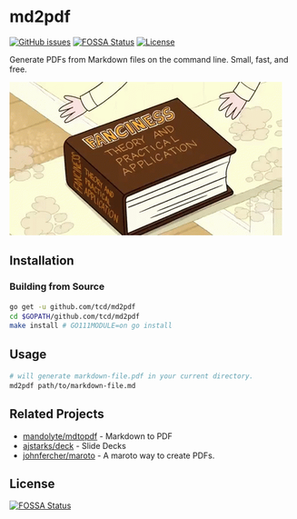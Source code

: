 # md2pdf

<!-- [![Golang Documentation](https://godoc.org/github.com/tcd/md2pdf?status.svg)](https://godoc.org/github.com/tcd/md2pdf) -->
[![GitHub issues](https://img.shields.io/github/issues/tcd/md2pdf.svg)](https://github.com/tcd/md2pdf/issues)
[![FOSSA Status](https://app.fossa.io/api/projects/git%2Bgithub.com%2Ftcd%2Fmd2pdf.svg?type=shield)](https://app.fossa.io/projects/git%2Bgithub.com%2Ftcd%2Fmd2pdf?ref=badge_shield)
[![License](https://img.shields.io/github/license/tcd/md2pdf.svg)](https://github.com/tcd/md2pdf/blob/master/LICENSE)

Generate PDFs from Markdown files on the command line.
Small, fast, and free.

![fancy-gif](https://raw.githubusercontent.com/dunstontc/assets/master/gifs/fanciness.gif)

## Installation

### Building from Source

```bash
go get -u github.com/tcd/md2pdf
cd $GOPATH/github.com/tcd/md2pdf
make install # GO111MODULE=on go install
```


## Usage

```sh
# will generate markdown-file.pdf in your current directory.
md2pdf path/to/markdown-file.md
```

## Related Projects

- [mandolyte/mdtopdf](https://github.com/mandolyte/mdtopdf) - Markdown to PDF 
- [ajstarks/deck](https://github.com/ajstarks/deck) - Slide Decks
- [johnfercher/maroto](https://github.com/johnfercher/maroto) - A maroto way to create PDFs.

## License

[![FOSSA Status](https://app.fossa.io/api/projects/git%2Bgithub.com%2Ftcd%2Fmd2pdf.svg?type=large)](https://app.fossa.io/projects/git%2Bgithub.com%2Ftcd%2Fmd2pdf?ref=badge_large)
